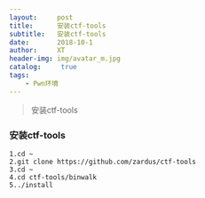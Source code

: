 ```yaml
---
layout:     post
title:      安装ctf-tools
subtitle:   安装ctf-tools
date:       2018-10-1
author:     XT
header-img: img/avatar_m.jpg
catalog: 	 true
tags:
    - Pwn环境
---
```



>安装ctf-tools

### 安装ctf-tools

```shell
1.cd ~
2.git clone https://github.com/zardus/ctf-tools
3.cd ~
4.cd ctf-tools/binwalk
5../install
```

